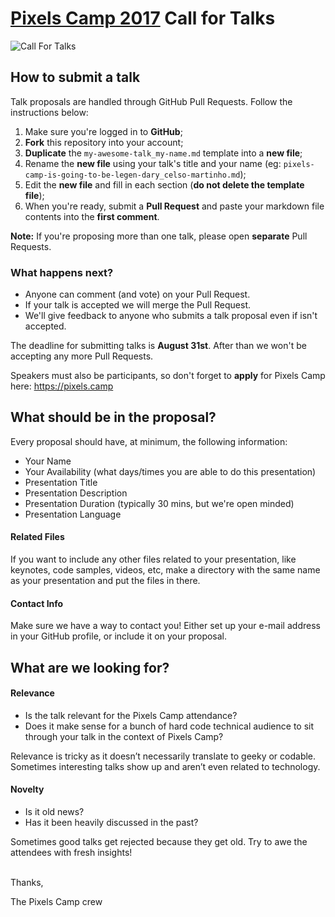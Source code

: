 # [Pixels Camp 2017](https://pixels.camp) Call for Talks

![Call For Talks](https://raw.githubusercontent.com/PixelsCamp/talks/master/img/call_for_talks.jpg)


## How to submit a talk

Talk proposals are handled through GitHub Pull Requests. Follow the instructions below:

1. Make sure you're logged in to **GitHub**;
2. **Fork** this repository into your account;
3. **Duplicate** the `my-awesome-talk_my-name.md` template into a **new file**;
4. Rename the **new file** using your talk's title and your name
(eg: `pixels-camp-is-going-to-be-legen-dary_celso-martinho.md`);
5. Edit the **new file** and fill in each section (**do not delete the template file**);
6. When you're ready, submit a **Pull Request** and paste your markdown file contents into the **first comment**.

**Note:** If you're proposing more than one talk, please open **separate** Pull Requests.

### What happens next?

* Anyone can comment (and vote) on your Pull Request.
* If your talk is accepted we will merge the Pull Request.
* We'll give feedback to anyone who submits a talk proposal even if isn't accepted.

The deadline for submitting talks is **August 31st**. After than we won't be accepting any more Pull Requests.

Speakers must also be participants, so don't forget to **apply** for Pixels Camp here: https://pixels.camp


## What should be in the proposal?

Every proposal should have, at minimum, the following information:

* Your Name
* Your Availability (what days/times you are able to do this presentation)
* Presentation Title
* Presentation Description
* Presentation Duration (typically 30 mins, but we're open minded)
* Presentation Language


#### Related Files

If you want to include any other files related to your presentation, like keynotes, code samples, videos, etc, make a directory with the same name as your presentation and put the files in there.

#### Contact Info

Make sure we have a way to contact you! Either set up your e-mail address in your GitHub profile, or include it on your proposal.


## What are we looking for?

#### Relevance

* Is the talk relevant for the Pixels Camp attendance?
* Does it make sense for a bunch of hard code technical audience to sit through your talk in the context of Pixels Camp?

Relevance is tricky as it doesn’t necessarily translate to geeky or codable. Sometimes interesting talks show up and aren’t even related to technology.

#### Novelty

* Is it old news?
* Has it been heavily discussed in the past?

Sometimes good talks get rejected because they get old. Try to awe the attendees with fresh insights!

<br>
Thanks,

The Pixels Camp crew

